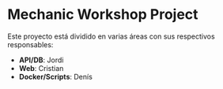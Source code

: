 # Mechanic Workshop Project

Este proyecto está dividido en varias áreas con sus respectivos responsables:

- **API/DB**: Jordi  
- **Web**: Cristian  
- **Docker/Scripts**: Denís
